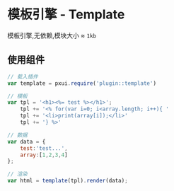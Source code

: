 # 模板引擎 - Template
模板引擎,无依赖,模块大小 ≈ `1kb`
## 使用组件
``` javascript
// 载入插件
var template = pxui.require('plugin::template')

// 模板
var tpl = '<h1><%= test %></h1>';
    tpl += '<% for(var i=0; i<array.length; i++){ '
    tpl += '<li>print(array[i]);</li>'
    tpl += '} %>'

// 数据
var data = {
    test:'test...',
    array:[1,2,3,4]
};

// 渲染
var html = template(tpl).render(data);

```